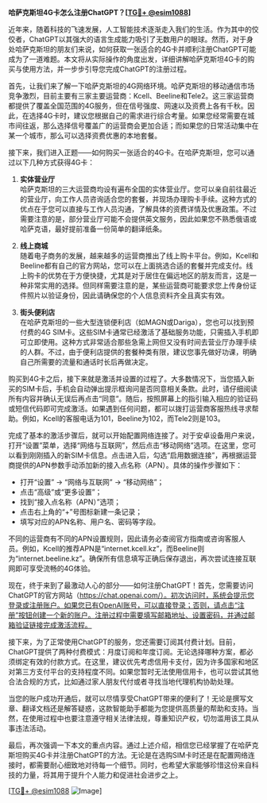 **哈萨克斯坦4G卡怎么注册ChatGPT？[[TG💪+ @esim1088](https://t.me/s/esim1088)]**

近年来，随着科技的飞速发展，人工智能技术逐渐走入我们的生活。作为其中的佼佼者，ChatGPT以其强大的语言生成能力吸引了无数用户的眼球。然而，对于身处哈萨克斯坦的朋友们来说，如何获取一张适合的4G卡并顺利注册ChatGPT可能成为了一道难题。本文将从实际操作的角度出发，详细讲解哈萨克斯坦4G卡的购买与使用方法，并一步步引导您完成ChatGPT的注册过程。

首先，让我们来了解一下哈萨克斯坦的4G网络环境。哈萨克斯坦的移动通信市场竞争激烈，目前主要有三家主要运营商：Kcell、Beeline和Tele2。这三家运营商都提供了覆盖全国范围的4G服务，但在信号强度、网速以及资费上各有千秋。因此，在选择4G卡时，建议您根据自己的需求进行综合考量。如果您经常需要在城市间往返，那么选择信号覆盖广的运营商会更加合适；而如果您的日常活动集中在某一个城市，那么可以选择资费优惠的本地套餐。

接下来，我们进入正题——如何购买一张适合的4G卡。在哈萨克斯坦，您可以通过以下几种方式获得4G卡：

1. **实体营业厅**  
   哈萨克斯坦的三大运营商均设有遍布全国的实体营业厅。您可以亲自前往最近的营业厅，向工作人员咨询适合您的套餐，并现场办理购卡手续。这种方式的优点在于您可以直接与工作人员沟通，了解具体的资费详情及优惠政策。不过需要注意的是，部分营业厅可能不会提供英文服务，因此如果您不熟悉俄语或哈萨克语，最好提前准备一份简单的翻译纸条。

2. **线上商城**  
   随着电子商务的发展，越来越多的运营商推出了线上购卡平台。例如，Kcell和Beeline都有自己的官方网站，您可以在上面挑选合适的套餐并完成支付。线上购卡的优势在于方便快捷，尤其是对于居住在偏远地区的朋友而言，这是一种非常实用的选择。但同样需要注意的是，某些运营商可能要求您上传身份证件照片以验证身份，因此请确保您的个人信息资料齐全且真实有效。

3. **街头便利店**  
   在哈萨克斯坦的一些大型连锁便利店（如MAGN或Dariga），您也可以找到预付费的4G SIM卡。这些SIM卡通常已经激活了基础服务功能，只需插入手机即可立即使用。这种方式非常适合那些急需上网但又没有时间去营业厅办理手续的人群。不过，由于便利店提供的套餐种类有限，建议您事先做好功课，明确自己所需要的流量和通话时长后再做决定。

购买到4G卡之后，接下来就是激活并设置的过程了。大多数情况下，当您插入新买的SIM卡后，手机会自动弹出提示框询问是否同意相关条款。此时，请仔细阅读所有内容并确认无误后再点击“同意”。随后，按照屏幕上的指引输入相应的验证码或短信代码即可完成激活。如果遇到任何问题，都可以拨打运营商客服热线寻求帮助。例如，Kcell的客服电话为101，Beeline为102，而Tele2则是103。

完成了基本的激活步骤后，就可以开始配置网络连接了。对于安卓设备用户来说，打开“设置”菜单，选择“网络与互联网”，然后点击“移动网络”选项。在这里，您可以看到刚刚插入的新SIM卡信息。点击进入后，勾选“启用数据连接”，再根据运营商提供的APN参数手动添加新的接入点名称（APN）。具体的操作步骤如下：
- 打开“设置” -> “网络与互联网” -> “移动网络”；
- 点击“高级”或“更多设置”；
- 找到“接入点名称（APN）”选项；
- 点击右上角的“+”号图标新建一条记录；
- 填写对应的APN名称、用户名、密码等字段。

不同的运营商有不同的APN设置规则，因此请务必查阅官方指南或咨询客服人员。例如，Kcell的推荐APN是“internet.kcell.kz”，而Beeline则为“internet.beeline.kz”。确保所有信息填写正确后保存退出，再次尝试连接互联网即可享受流畅的4G体验。

现在，终于来到了最激动人心的部分——如何注册ChatGPT！首先，您需要访问ChatGPT的官方网站（https://chat.openai.com/）。初次访问时，系统会提示您登录或注册账户。如果您已有OpenAI账号，可以直接登录；否则，请点击“注册”按钮创建一个新的账户。注册过程中需要填写邮箱地址、设置密码，并通过邮箱验证链接完成激活流程。

接下来，为了正常使用ChatGPT的服务，您还需要订阅其付费计划。目前，ChatGPT提供了两种付费模式：月度订阅和年度订阅。无论选择哪种方案，都必须绑定有效的付款方式。在这里，建议优先考虑信用卡支付，因为许多国家和地区对第三方支付平台的支持程度不同。如果您暂时无法使用信用卡，也可以尝试其他合法合规的方式，比如通过家人朋友代付或者寻找当地代理机构协助处理。

当您的账户成功开通后，就可以尽情享受ChatGPT带来的便利了！无论是撰写文章、翻译文档还是解答疑惑，这款智能助手都能为您提供高质量的帮助和支持。当然，在使用过程中也要注意遵守相关法律法规，尊重知识产权，切勿滥用该工具从事违法活动。

最后，再次强调一下本文的重点内容。通过上述介绍，相信您已经掌握了在哈萨克斯坦购买4G卡并注册ChatGPT的方法。无论是在选购SIM卡时还是在配置网络连接时，都需要耐心细致地对待每一个细节。同时，也希望大家能够珍惜这份来自科技的力量，将其用于提升个人能力和促进社会进步之上。

[[TG💪+ @esim1088](https://t.me/s/esim1088) ![Image](https://i.postimg.cc/4NQfJmqS/Snipaste-2025-05-13-00-14-12.png)]